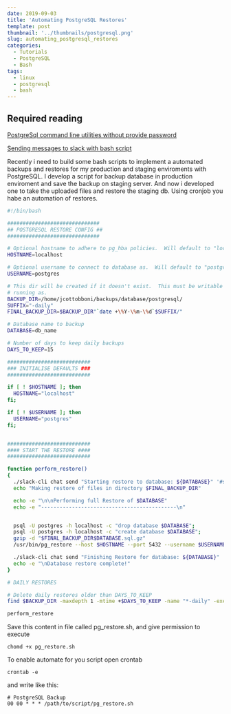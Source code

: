 ```yaml
---
date: 2019-09-03
title: 'Automating PostgreSQL Restores'
template: post
thumbnail: '../thumbnails/postgresql.png'
slug: automating_postgresql_restores
categories:
  - Tutorials
  - PostgreSQL
  - Bash
tags:
  - linux
  - postgresql
  - bash
---
```



## Required reading
[PostgreSql command line utilities without provide password](https://joaocarlos.dev/postgresql-command-line-utilities-without-provide-password/)

[Sending messages to slack with bash script](https://joaocarlos.dev/sending-messages-to-slack-with-bash-scripts/)

Recently i need to build some bash scripts to implement a automated backups and restores for my production and staging enviroments with PostgreSQL. I develop a script for backup database in production enviroment and save the backup on staging server.
And now i developed one to take the uploaded files and restore the staging db.
Using cronjob you habe an automation of restores.


```bash
#!/bin/bash

##############################
## POSTGRESQL RESTORE CONFIG ##
##############################

# Optional hostname to adhere to pg_hba policies.  Will default to "localhost" if none specified.
HOSTNAME=localhost

# Optional username to connect to database as.  Will default to "postgres" if none specified.
USERNAME=postgres

# This dir will be created if it doesn't exist.  This must be writable by the user the script is
# running as.
BACKUP_DIR=/home/jcottobboni/backups/database/postgresql/
SUFFIX="-daily"
FINAL_BACKUP_DIR=$BACKUP_DIR"`date +\%Y-\%m-\%d`$SUFFIX/"

# Database name to backup
DATABASE=db_name

# Number of days to keep daily backups
DAYS_TO_KEEP=15

###########################
### INITIALISE DEFAULTS ###
###########################

if [ ! $HOSTNAME ]; then
  HOSTNAME="localhost"
fi;

if [ ! $USERNAME ]; then
  USERNAME="postgres"
fi;


###########################
#### START THE RESTORE ####
###########################

function perform_restore()
{
  ./slack-cli chat send "Starting restore to database: ${DATABASE}" '#slack-channel-name'
  echo "Making restore of files in directory $FINAL_BACKUP_DIR"

  echo -e "\n\nPerforming full Restore of $DATABASE"
  echo -e "--------------------------------------------\n"


  psql -U postgres -h localhost -c "drop database $DATABASE";
  psql -U postgres -h localhost -c "create database $DATABASE";
  gzip -d "$FINAL_BACKUP_DIR$DATABASE.sql.gz"
  /usr/bin/pg_restore --host $HOSTNAME --port 5432 --username $USERNAME --dbname $DATABASE "$FINAL_BACKUP_DIR$DATABASE.sql.gz"

  ./slack-cli chat send "Finishing Restore for database: ${DATABASE}" '#slack-channel-name'
  echo -e "\nDatabase restore complete!"
}

# DAILY RESTORES

# Delete daily restores older than DAYS_TO_KEEP
find $BACKUP_DIR -maxdepth 1 -mtime +$DAYS_TO_KEEP -name "*-daily" -exec rm -rf '{}' ';'

perform_restore

```
Save this content in file called pg_restore.sh, and give permission to execute


```terminal
chomd +x pg_restore.sh
```

To enable automate for you script open crontab

```terminal
crontab -e
```

and write like this:

```terminal
# PostgreSQL Backup
00 00 * * * /path/to/script/pg_restore.sh
```
